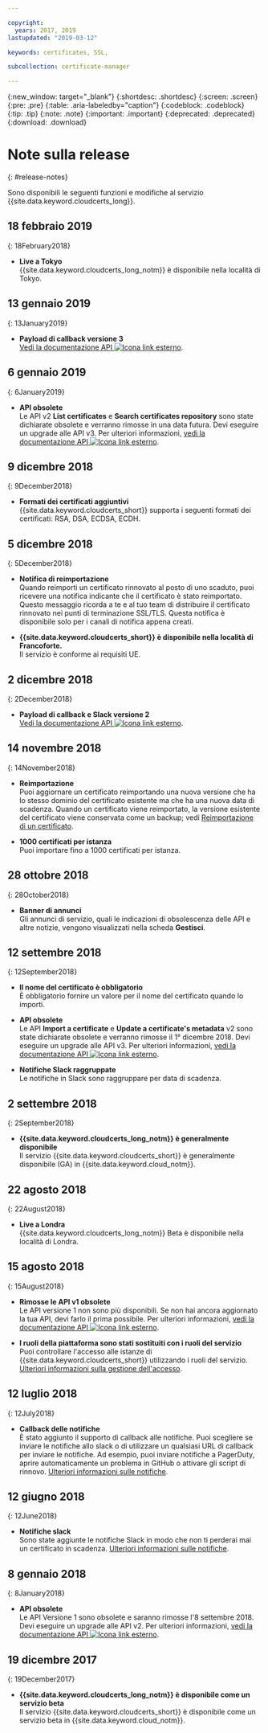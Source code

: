 ```yaml
---

copyright:
  years: 2017, 2019
lastupdated: "2019-03-12"

keywords: certificates, SSL, 

subcollection: certificate-manager

---
```


{:new_window: target="_blank"}
{:shortdesc: .shortdesc}
{:screen: .screen}
{:pre: .pre}
{:table: .aria-labeledby="caption"}
{:codeblock: .codeblock}
{:tip: .tip}
{:note: .note}
{:important: .important}
{:deprecated: .deprecated}
{:download: .download}

# Note sulla release
{: #release-notes}

Sono disponibili le seguenti funzioni e modifiche al servizio {{site.data.keyword.cloudcerts_long}}.

## 18 febbraio 2019
{: 18February2018}

- **Live a Tokyo**  
  {{site.data.keyword.cloudcerts_long_notm}} è disponibile nella località di Tokyo.

## 13 gennaio 2019
{: 13January2019}
- **Payload di callback versione 3**  
  [Vedi la documentazione API ![Icona link esterno](../../icons/launch-glyph.svg "Icona link esterno")](https://cloud.ibm.com/apidocs/certificate-manager).

## 6 gennaio 2019
{: 6January2019}
- **API obsolete**  
  Le API v2 **List certificates** e **Search certificates repository** sono state dichiarate obsolete e verranno rimosse in una data futura. Devi eseguire un upgrade alle API v3. Per ulteriori informazioni, [vedi la documentazione API ![Icona link esterno](../../icons/launch-glyph.svg "Icona link esterno")](https://cloud.ibm.com/apidocs/certificate-manager).

## 9 dicembre 2018
{: 9December2018}
- **Formati dei certificati aggiuntivi**    
{{site.data.keyword.cloudcerts_short}} supporta i seguenti formati dei certificati: RSA, DSA, ECDSA, ECDH.

## 5 dicembre 2018
{: 5December2018}
- **Notifica di reimportazione**    
Quando reimporti un certificato rinnovato al posto di uno scaduto, puoi ricevere una notifica indicante che il certificato è stato reimportato. Questo messaggio ricorda a te e al tuo team di distribuire il certificato rinnovato nei punti di terminazione SSL/TLS. Questa notifica è disponibile solo per i canali di notifica appena creati. 

- **{{site.data.keyword.cloudcerts_short}} è disponibile nella località di Francoforte.**     
Il servizio è conforme ai requisiti UE. 

## 2 dicembre 2018
{: 2December2018}
- **Payload di callback e Slack versione 2**  
  [Vedi la documentazione API ![Icona link esterno](../../icons/launch-glyph.svg "Icona link esterno")](https://cloud.ibm.com/apidocs/certificate-manager).

## 14 novembre 2018
{: 14November2018}

- **Reimportazione**  
  Puoi aggiornare un certificato reimportando una nuova versione che ha lo stesso dominio del certificato esistente ma che ha una nuova data di scadenza. Quando un certificato viene reimportato, la versione esistente del certificato viene conservata come un backup; vedi [Reimportazione di un certificato](/docs/services/certificate-manager?topic=certificate-manager-managing-certificates-from-the-dashboard#reimport-certificate).

- **1000 certificati per istanza**  
  Puoi importare fino a 1000 certificati per istanza.

## 28 ottobre 2018
{: 28October2018}

- **Banner di annunci**  
  Gli annunci di servizio, quali le indicazioni di obsolescenza delle API e altre notizie, vengono visualizzati nella scheda **Gestisci**.

## 12 settembre 2018
{: 12September2018}

- **Il nome del certificato è obbligatorio**  
  È obbligatorio fornire un valore per il nome del certificato quando lo importi.  

- **API obsolete**  
  Le API **Import a certificate** e **Update a certificate's metadata** v2 sono state dichiarate obsolete e verranno rimosse il 1° dicembre 2018. Devi eseguire un upgrade alle API v3. Per ulteriori informazioni, [vedi la documentazione API ![Icona link esterno](../../icons/launch-glyph.svg "Icona link esterno")](https://cloud.ibm.com/apidocs/certificate-manager).

- **Notifiche Slack raggruppate**  
  Le notifiche in Slack sono raggruppare per data di scadenza.

## 2 settembre 2018
{: 2September2018}

- **{{site.data.keyword.cloudcerts_long_notm}} è generalmente disponibile**  
  Il servizio {{site.data.keyword.cloudcerts_short}} è generalmente disponibile (GA) in {{site.data.keyword.cloud_notm}}.

## 22 agosto 2018
{: 22August2018}

- **Live a Londra**  
  {{site.data.keyword.cloudcerts_long_notm}} Beta è disponibile nella località di Londra.

## 15 agosto 2018
{: 15August2018}

- **Rimosse le API v1 obsolete**  
  Le API versione 1 non sono più disponibili. Se non hai ancora aggiornato la tua API, devi farlo il prima possibile. Per ulteriori informazioni, [vedi la documentazione API ![Icona link esterno](../../icons/launch-glyph.svg "Icona link esterno")](https://cloud.ibm.com/apidocs/).

- **I ruoli della piattaforma sono stati sostituiti con i ruoli del servizio**  
  Puoi controllare l'accesso alle istanze di {{site.data.keyword.cloudcerts_short}} utilizzando i ruoli del servizio. [Ulteriori informazioni sulla gestione dell'accesso](/docs/services/certificate-manager?topic=certificate-manager-managing-service-access-roles#managing-service-access-roles).

## 12 luglio 2018
{: 12July2018}

- **Callback delle notifiche**  
  È stato aggiunto il supporto di callback alle notifiche. Puoi scegliere se inviare le notifiche allo slack o di utilizzare un qualsiasi URL di callback per inviare le notifiche. Ad esempio, puoi inviare notifiche a PagerDuty, aprire automaticamente un problema in GitHub o attivare gli script di rinnovo. [Ulteriori informazioni sulle notifiche](/docs/services/certificate-manager?topic=certificate-manager-configuring-notifications#callback).

## 12 giugno 2018
{: 12June2018}

- **Notifiche slack**  
  Sono state aggiunte le notifiche Slack in modo che non ti perderai mai un certificato in scadenza. [Ulteriori informazioni sulle notifiche](/docs/services/certificate-manager?topic=certificate-manager-configuring-notifications#setup-callback).

## 8 gennaio 2018
{: 8January2018}

- **API obsolete**  
  Le API Versione 1 sono obsolete e saranno rimosse l'8 settembre 2018. Devi eseguire un upgrade alle API v2. Per ulteriori informazioni, [vedi la documentazione API ![Icona link esterno](../../icons/launch-glyph.svg "Icona link esterno")](https://cloud.ibm.com/apidocs/certificate-manager).

## 19 dicembre 2017
{: 19December2017}

- **{{site.data.keyword.cloudcerts_long_notm}} è disponibile come un servizio beta**  
  Il servizio {{site.data.keyword.cloudcerts_short}} è disponibile come un servizio beta in {{site.data.keyword.cloud_notm}}.
